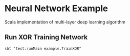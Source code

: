# Neural Network Example
Scala implementation of multi-layer deep learning algorithm

## Run XOR Training Network 
```
sbt "test:runMain example.TrainXOR"
```